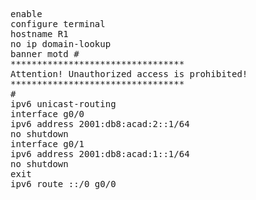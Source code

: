 
<pre>
enable
configure terminal
hostname R1
no ip domain-lookup
banner motd #
*********************************
Attention! Unauthorized access is prohibited!
*********************************
#
ipv6 unicast-routing
interface g0/0
ipv6 address 2001:db8:acad:2::1/64
no shutdown
interface g0/1
ipv6 address 2001:db8:acad:1::1/64
no shutdown
exit
ipv6 route ::/0 g0/0
</pre>   
